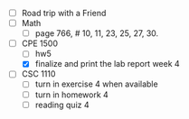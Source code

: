 - [ ] Road trip with a Friend
- [ ] Math
	- [ ] page 766, # 10, 11, 23, 25, 27, 30.
- [ ] CPE 1500
	 - [ ] hw5
	 - [x] finalize and print the lab report week 4
- [ ] CSC 1110
	- [ ] turn in exercise 4 when available
	- [ ] turn in homework 4
	- [ ] reading quiz 4